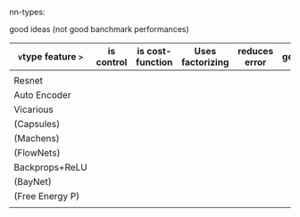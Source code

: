 nn-types:

good ideas (not good banchmark performances)


| `v`type feature `>` | is control | is cost-function | Uses factorizing| reduces error | generative | PP's δ | PP's weights | recoder | is generative |
|---------------------|----|-----|-----|----|----|----|----|----|----|
|                     |    |     |     |    |    |    |    |    |    |
| Resnet              |    |     |     |    |    |    |    |    |    |
| Auto Encoder        |    |     |     |    |    |    |    |    |    |
| Vicarious           |    |     |     |    |    |    |    |    |    |
| (Capsules)          |    |     |     |    |    |    |    |    |    |
| (Machens)           |    |     |     |    |    |    |    |    |    |
| (FlowNets)          |    |     |     |    |    |    |    |    |    |
| Backprops+ReLU      |    |     |     |    |    |    |    |    |    |
| (BayNet)            |    |     |     |    |    |    |    |    |    |
| (Free Energy P)     |    |     |     |    |    |    |    |    |    |
|                     |    |     |     |    |    |    |    |    |    |
